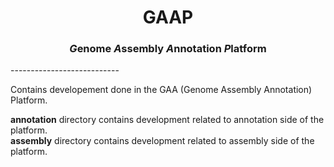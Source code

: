 <h1 align="center">GAAP</h1>
<h3 align="center">   <em>G</em>enome <em>A</em>ssembly <em>A</em>nnotation <i>P</i>latform</h3>
---------------------------

Contains developement done in the GAA (Genome Assembly Annotation) Platform.

__annotation__ directory contains development related to annotation side of the platform.</br>
__assembly__ directory contains development related to assembly side of the platform.
